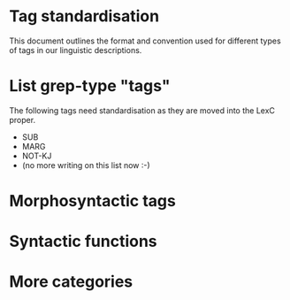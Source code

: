 # Tag standardisation

This document outlines the format and convention used for different types of tags in our linguistic descriptions.

# List grep-type "tags"

The following tags need standardisation as they are moved into the LexC proper.

* SUB
* MARG
* NOT-KJ
* (no more writing on this list now :-)

# Morphosyntactic tags

<describe format>

# Syntactic functions

<describe format>

# More categories

<add more categories as necessary>
